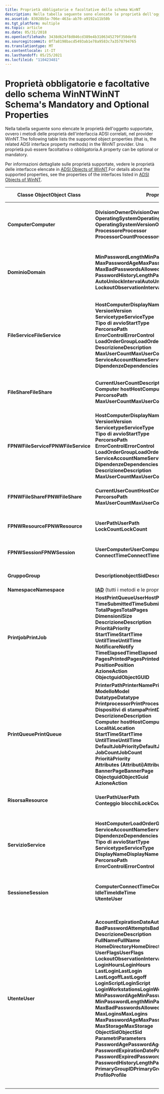 ```yaml
---
title: Proprietà obbligatorie e facoltative dello schema WinNT
description: Nella tabella seguente sono elencate le proprietà dell'oggetto supportate, ovvero i metodi delle proprietà dell'interfaccia ADSI correlati, nel provider WinNT. Una proprietà può essere facoltativa o obbligatoria.
ms.assetid: 83028b5a-706e-463a-ab70-a9192a11b50b
ms.tgt_platform: multiple
ms.topic: article
ms.date: 05/31/2018
ms.openlocfilehash: 3438d624f8d046cd389e4b3106345279f350def8
ms.sourcegitcommit: 0f7a8198bacd5493ab1e78a9583c7a3578794765
ms.translationtype: MT
ms.contentlocale: it-IT
ms.lasthandoff: 05/25/2021
ms.locfileid: "110423481"
---
```

# <a name="winnt-schemas-mandatory-and-optional-properties"></a><span data-ttu-id="0d757-104">Proprietà obbligatorie e facoltative dello schema WinNT</span><span class="sxs-lookup"><span data-stu-id="0d757-104">WinNT Schema's Mandatory and Optional Properties</span></span>

<span data-ttu-id="0d757-105">Nella tabella seguente sono elencate le proprietà dell'oggetto supportate, ovvero i metodi delle proprietà dell'interfaccia ADSI correlati, nel provider WinNT.</span><span class="sxs-lookup"><span data-stu-id="0d757-105">The following table lists the supported object properties (that is, the related ADSI interface property methods) in the WinNT provider.</span></span> <span data-ttu-id="0d757-106">Una proprietà può essere facoltativa o obbligatoria.</span><span class="sxs-lookup"><span data-stu-id="0d757-106">A property can be optional or mandatory.</span></span>

<span data-ttu-id="0d757-107">Per informazioni dettagliate sulle proprietà supportate, vedere le proprietà delle interfacce elencate in [ADSI Objects of WinNT](adsi-objects-of-winnt.md).</span><span class="sxs-lookup"><span data-stu-id="0d757-107">For details about the supported properties, see the properties of the interfaces listed in [ADSI Objects of WinNT](adsi-objects-of-winnt.md).</span></span>



| <span data-ttu-id="0d757-108">Classe Object</span><span class="sxs-lookup"><span data-stu-id="0d757-108">Object Class</span></span>        | <span data-ttu-id="0d757-109">Proprietà supportate</span><span class="sxs-lookup"><span data-stu-id="0d757-109">Supported Properties</span></span>                                     |  <span data-ttu-id="0d757-110">Necessaria?</span><span class="sxs-lookup"><span data-stu-id="0d757-110">Required?</span></span>                                                 |
|---------------------|--------------------------------------------------------------------------------------------------------------------------------------------------------------------------------------------------------------------------------------------------------------------------------------------------------------------------------------------------------------------------------------------------------------------------------------------------------------------------------------------------------------------------------------------------------------------------------------------------------------------------------------------------------------------------------------------------------------------------------------------------------------------------------------------------------------------------|----------------------------------------------------------------------------------------------------------------------------------------------------------------------------------------------------------------------------------------------------------------------------------------------------------------------------------------------------------------------------------------------------------------------------------------------------------------------------------------------------------------------------------------------------------------------|
| <span data-ttu-id="0d757-111">**Computer**</span><span class="sxs-lookup"><span data-stu-id="0d757-111">**Computer**</span></span>        | <span data-ttu-id="0d757-112">**DivisionOwner**</span><span class="sxs-lookup"><span data-stu-id="0d757-112">**DivisionOwner**</span></span><br/> <span data-ttu-id="0d757-113">**OperatingSystem**</span><span class="sxs-lookup"><span data-stu-id="0d757-113">**OperatingSystem**</span></span><br/> <span data-ttu-id="0d757-114">**OperatingSystemVersion**</span><span class="sxs-lookup"><span data-stu-id="0d757-114">**OperatingSystemVersion**</span></span><br/> <span data-ttu-id="0d757-115">**Processore**</span><span class="sxs-lookup"><span data-stu-id="0d757-115">**Processor**</span></span><br/> <span data-ttu-id="0d757-116">**ProcessorCount**</span><span class="sxs-lookup"><span data-stu-id="0d757-116">**ProcessorCount**</span></span><br/>                                                                                                                                                                                                                                                                                                                                                                                                                                                                                                                                                                                                                                                                 | <span data-ttu-id="0d757-117">Facoltativo Facoltativo</span><span class="sxs-lookup"><span data-stu-id="0d757-117">Optional Optional</span></span><br/> <span data-ttu-id="0d757-118">Facoltativo</span><span class="sxs-lookup"><span data-stu-id="0d757-118">Optional</span></span><br/> <span data-ttu-id="0d757-119">Facoltativo</span><span class="sxs-lookup"><span data-stu-id="0d757-119">Optional</span></span><br/> <span data-ttu-id="0d757-120">Facoltativo</span><span class="sxs-lookup"><span data-stu-id="0d757-120">Optional</span></span><br/> <span data-ttu-id="0d757-121">Facoltativo</span><span class="sxs-lookup"><span data-stu-id="0d757-121">Optional</span></span><br/>                                                                                                                                                                                                                                                                                                                                                                                                                                                         |
| <span data-ttu-id="0d757-122">**Dominio**</span><span class="sxs-lookup"><span data-stu-id="0d757-122">**Domain**</span></span>          | <span data-ttu-id="0d757-123">**MinPasswordLengthMinPasswordAge**</span><span class="sxs-lookup"><span data-stu-id="0d757-123">**MinPasswordLengthMinPasswordAge**</span></span><br/> <span data-ttu-id="0d757-124">**MaxPasswordAge**</span><span class="sxs-lookup"><span data-stu-id="0d757-124">**MaxPasswordAge**</span></span><br/> <span data-ttu-id="0d757-125">**MaxBadPasswordsAllowed**</span><span class="sxs-lookup"><span data-stu-id="0d757-125">**MaxBadPasswordsAllowed**</span></span><br/> <span data-ttu-id="0d757-126">**PasswordHistoryLength**</span><span class="sxs-lookup"><span data-stu-id="0d757-126">**PasswordHistoryLength**</span></span><br/> <span data-ttu-id="0d757-127">**AutoUnlockInterval**</span><span class="sxs-lookup"><span data-stu-id="0d757-127">**AutoUnlockInterval**</span></span><br/> <span data-ttu-id="0d757-128">**LockoutObservationInterval**</span><span class="sxs-lookup"><span data-stu-id="0d757-128">**LockoutObservationInterval**</span></span><br/>                                                                                                                                                                                                                                                                                                                                                                                                                                                                                                                                                                                      | <span data-ttu-id="0d757-129">Facoltativo Facoltativo</span><span class="sxs-lookup"><span data-stu-id="0d757-129">Optional Optional</span></span><br/> <span data-ttu-id="0d757-130">Facoltativo</span><span class="sxs-lookup"><span data-stu-id="0d757-130">Optional</span></span><br/> <span data-ttu-id="0d757-131">Facoltativo</span><span class="sxs-lookup"><span data-stu-id="0d757-131">Optional</span></span><br/> <span data-ttu-id="0d757-132">Facoltativo</span><span class="sxs-lookup"><span data-stu-id="0d757-132">Optional</span></span><br/> <span data-ttu-id="0d757-133">Facoltativo</span><span class="sxs-lookup"><span data-stu-id="0d757-133">Optional</span></span><br/> <span data-ttu-id="0d757-134">Facoltativo</span><span class="sxs-lookup"><span data-stu-id="0d757-134">Optional</span></span><br/>                                                                                                                                                                                                                                                                                                                                                                                                                                     |
| <span data-ttu-id="0d757-135">**FileService**</span><span class="sxs-lookup"><span data-stu-id="0d757-135">**FileService**</span></span>     | <span data-ttu-id="0d757-136">**HostComputerDisplayName**</span><span class="sxs-lookup"><span data-stu-id="0d757-136">**HostComputerDisplayName**</span></span><br/> <span data-ttu-id="0d757-137">**Version**</span><span class="sxs-lookup"><span data-stu-id="0d757-137">**Version**</span></span><br/> <span data-ttu-id="0d757-138">**Servicetype**</span><span class="sxs-lookup"><span data-stu-id="0d757-138">**ServiceType**</span></span><br/> <span data-ttu-id="0d757-139">**Tipo di avvio**</span><span class="sxs-lookup"><span data-stu-id="0d757-139">**StartType**</span></span><br/> <span data-ttu-id="0d757-140">**Percorso**</span><span class="sxs-lookup"><span data-stu-id="0d757-140">**Path**</span></span><br/> <span data-ttu-id="0d757-141">**ErrorControl**</span><span class="sxs-lookup"><span data-stu-id="0d757-141">**ErrorControl**</span></span><br/> <span data-ttu-id="0d757-142">**LoadOrderGroup**</span><span class="sxs-lookup"><span data-stu-id="0d757-142">**LoadOrderGroup**</span></span><br/> <span data-ttu-id="0d757-143">**Descrizione**</span><span class="sxs-lookup"><span data-stu-id="0d757-143">**Description**</span></span><br/> <span data-ttu-id="0d757-144">**MaxUserCount**</span><span class="sxs-lookup"><span data-stu-id="0d757-144">**MaxUserCount**</span></span><br/> <span data-ttu-id="0d757-145">**ServiceAccountName**</span><span class="sxs-lookup"><span data-stu-id="0d757-145">**ServiceAccountName**</span></span><br/> <span data-ttu-id="0d757-146">**Dipendenze**</span><span class="sxs-lookup"><span data-stu-id="0d757-146">**Dependencies**</span></span><br/>                                                                                                                                                                                                                                                                                                                                                                                                                                                                                                     | <span data-ttu-id="0d757-147">Facoltativo Facoltativo</span><span class="sxs-lookup"><span data-stu-id="0d757-147">Optional Optional</span></span><br/> <span data-ttu-id="0d757-148">Facoltativo</span><span class="sxs-lookup"><span data-stu-id="0d757-148">Optional</span></span><br/> <span data-ttu-id="0d757-149">Facoltativo</span><span class="sxs-lookup"><span data-stu-id="0d757-149">Optional</span></span><br/> <span data-ttu-id="0d757-150">Facoltativo</span><span class="sxs-lookup"><span data-stu-id="0d757-150">Optional</span></span><br/> <span data-ttu-id="0d757-151">Facoltativo</span><span class="sxs-lookup"><span data-stu-id="0d757-151">Optional</span></span><br/> <span data-ttu-id="0d757-152">Facoltativo</span><span class="sxs-lookup"><span data-stu-id="0d757-152">Optional</span></span><br/> <span data-ttu-id="0d757-153">Facoltativo</span><span class="sxs-lookup"><span data-stu-id="0d757-153">Optional</span></span><br/> <span data-ttu-id="0d757-154">Facoltativo</span><span class="sxs-lookup"><span data-stu-id="0d757-154">Optional</span></span><br/> <span data-ttu-id="0d757-155">Facoltativo</span><span class="sxs-lookup"><span data-stu-id="0d757-155">Optional</span></span><br/> <span data-ttu-id="0d757-156">Facoltativo</span><span class="sxs-lookup"><span data-stu-id="0d757-156">Optional</span></span><br/>                                                                                                                                                                                                                                                                                                                                                     |
| <span data-ttu-id="0d757-157">**FileShare**</span><span class="sxs-lookup"><span data-stu-id="0d757-157">**FileShare**</span></span>       | <span data-ttu-id="0d757-158">**CurrentUserCountDescription**</span><span class="sxs-lookup"><span data-stu-id="0d757-158">**CurrentUserCountDescription**</span></span><br/> <span data-ttu-id="0d757-159">**Computer host**</span><span class="sxs-lookup"><span data-stu-id="0d757-159">**HostComputer**</span></span><br/> <span data-ttu-id="0d757-160">**Percorso**</span><span class="sxs-lookup"><span data-stu-id="0d757-160">**Path**</span></span><br/> <span data-ttu-id="0d757-161">**MaxUserCount**</span><span class="sxs-lookup"><span data-stu-id="0d757-161">**MaxUserCount**</span></span><br/>                                                                                                                                                                                                                                                                                                                                                                                                                                                                                                                                                                                                                                                                                                   | <span data-ttu-id="0d757-162">Facoltativo Facoltativo</span><span class="sxs-lookup"><span data-stu-id="0d757-162">Optional Optional</span></span><br/> <span data-ttu-id="0d757-163">Facoltativo</span><span class="sxs-lookup"><span data-stu-id="0d757-163">Optional</span></span><br/> <span data-ttu-id="0d757-164">Obbligatorio</span><span class="sxs-lookup"><span data-stu-id="0d757-164">Mandatory</span></span><br/> <span data-ttu-id="0d757-165">Obbligatorio</span><span class="sxs-lookup"><span data-stu-id="0d757-165">Mandatory</span></span><br/>                                                                                                                                                                                                                                                                                                                                                                                                                                                                           |
| <span data-ttu-id="0d757-166">**FPNWFileService**</span><span class="sxs-lookup"><span data-stu-id="0d757-166">**FPNWFileService**</span></span> | <span data-ttu-id="0d757-167">**HostComputerDisplayName**</span><span class="sxs-lookup"><span data-stu-id="0d757-167">**HostComputerDisplayName**</span></span><br/> <span data-ttu-id="0d757-168">**Version**</span><span class="sxs-lookup"><span data-stu-id="0d757-168">**Version**</span></span><br/> <span data-ttu-id="0d757-169">**Servicetype**</span><span class="sxs-lookup"><span data-stu-id="0d757-169">**ServiceType**</span></span><br/> <span data-ttu-id="0d757-170">**Tipo di avvio**</span><span class="sxs-lookup"><span data-stu-id="0d757-170">**StartType**</span></span><br/> <span data-ttu-id="0d757-171">**Percorso**</span><span class="sxs-lookup"><span data-stu-id="0d757-171">**Path**</span></span><br/> <span data-ttu-id="0d757-172">**ErrorControl**</span><span class="sxs-lookup"><span data-stu-id="0d757-172">**ErrorControl**</span></span><br/> <span data-ttu-id="0d757-173">**LoadOrderGroup**</span><span class="sxs-lookup"><span data-stu-id="0d757-173">**LoadOrderGroup**</span></span><br/> <span data-ttu-id="0d757-174">**ServiceAccountName**</span><span class="sxs-lookup"><span data-stu-id="0d757-174">**ServiceAccountName**</span></span><br/> <span data-ttu-id="0d757-175">**Dipendenze**</span><span class="sxs-lookup"><span data-stu-id="0d757-175">**Dependencies**</span></span><br/> <span data-ttu-id="0d757-176">**Descrizione**</span><span class="sxs-lookup"><span data-stu-id="0d757-176">**Description**</span></span><br/> <span data-ttu-id="0d757-177">**MaxUserCount**</span><span class="sxs-lookup"><span data-stu-id="0d757-177">**MaxUserCount**</span></span><br/>                                                                                                                                                                                                                                                                                                                                                                                                                                                                                                     | <span data-ttu-id="0d757-178">Facoltativo Facoltativo</span><span class="sxs-lookup"><span data-stu-id="0d757-178">Optional Optional</span></span><br/> <span data-ttu-id="0d757-179">Facoltativo</span><span class="sxs-lookup"><span data-stu-id="0d757-179">Optional</span></span><br/> <span data-ttu-id="0d757-180">Facoltativo</span><span class="sxs-lookup"><span data-stu-id="0d757-180">Optional</span></span><br/> <span data-ttu-id="0d757-181">Facoltativo</span><span class="sxs-lookup"><span data-stu-id="0d757-181">Optional</span></span><br/> <span data-ttu-id="0d757-182">Facoltativo</span><span class="sxs-lookup"><span data-stu-id="0d757-182">Optional</span></span><br/> <span data-ttu-id="0d757-183">Facoltativo</span><span class="sxs-lookup"><span data-stu-id="0d757-183">Optional</span></span><br/> <span data-ttu-id="0d757-184">Facoltativo</span><span class="sxs-lookup"><span data-stu-id="0d757-184">Optional</span></span><br/> <span data-ttu-id="0d757-185">Facoltativo</span><span class="sxs-lookup"><span data-stu-id="0d757-185">Optional</span></span><br/> <span data-ttu-id="0d757-186">Facoltativo</span><span class="sxs-lookup"><span data-stu-id="0d757-186">Optional</span></span><br/>                                                                                                                                                                                                                                                                                                                                                                         |
| <span data-ttu-id="0d757-187">**FPNWFileShare**</span><span class="sxs-lookup"><span data-stu-id="0d757-187">**FPNWFileShare**</span></span>   | <span data-ttu-id="0d757-188">**CurrentUserCountHostComputer**</span><span class="sxs-lookup"><span data-stu-id="0d757-188">**CurrentUserCountHostComputer**</span></span><br/> <span data-ttu-id="0d757-189">**Percorso**</span><span class="sxs-lookup"><span data-stu-id="0d757-189">**Path**</span></span><br/> <span data-ttu-id="0d757-190">**MaxUserCount**</span><span class="sxs-lookup"><span data-stu-id="0d757-190">**MaxUserCount**</span></span><br/>                                                                                                                                                                                                                                                                                                                                                                                                                                                                                                                                                                                                                                                                                                                              | <span data-ttu-id="0d757-191">Facoltativo Facoltativo</span><span class="sxs-lookup"><span data-stu-id="0d757-191">Optional Optional</span></span><br/> <span data-ttu-id="0d757-192">Obbligatorio</span><span class="sxs-lookup"><span data-stu-id="0d757-192">Mandatory</span></span><br/> <span data-ttu-id="0d757-193">Obbligatorio</span><span class="sxs-lookup"><span data-stu-id="0d757-193">Mandatory</span></span><br/>                                                                                                                                                                                                                                                                                                                                                                                                                                                                                               |
| <span data-ttu-id="0d757-194">**FPNWResource**</span><span class="sxs-lookup"><span data-stu-id="0d757-194">**FPNWResource**</span></span>    | <span data-ttu-id="0d757-195">**UserPath**</span><span class="sxs-lookup"><span data-stu-id="0d757-195">**UserPath**</span></span><br/> <span data-ttu-id="0d757-196">**LockCount**</span><span class="sxs-lookup"><span data-stu-id="0d757-196">**LockCount**</span></span><br/>                                                                                                                                                                                                                                                                                                                                                                                                                                                                                                                                                                                                                                                                                                                                                                         | <span data-ttu-id="0d757-197">Facoltativo Facoltativo</span><span class="sxs-lookup"><span data-stu-id="0d757-197">Optional Optional</span></span><br/> <span data-ttu-id="0d757-198">Facoltativo</span><span class="sxs-lookup"><span data-stu-id="0d757-198">Optional</span></span><br/>                                                                                                                                                                                                                                                                                                                                                                                                                                                                                                                     |
| <span data-ttu-id="0d757-199">**FPNWSession**</span><span class="sxs-lookup"><span data-stu-id="0d757-199">**FPNWSession**</span></span>     | <span data-ttu-id="0d757-200">**UserComputer**</span><span class="sxs-lookup"><span data-stu-id="0d757-200">**UserComputer**</span></span><br/> <span data-ttu-id="0d757-201">**ConnectTime**</span><span class="sxs-lookup"><span data-stu-id="0d757-201">**ConnectTime**</span></span><br/>                                                                                                                                                                                                                                                                                                                                                                                                                                                                                                                                                                                                                                                                                                                                                                   | <span data-ttu-id="0d757-202">Facoltativo Facoltativo</span><span class="sxs-lookup"><span data-stu-id="0d757-202">Optional Optional</span></span><br/> <span data-ttu-id="0d757-203">Facoltativo</span><span class="sxs-lookup"><span data-stu-id="0d757-203">Optional</span></span><br/>                                                                                                                                                                                                                                                                                                                                                                                                                                                                                                                     |
| <span data-ttu-id="0d757-204">**Gruppo**</span><span class="sxs-lookup"><span data-stu-id="0d757-204">**Group**</span></span>           | <span data-ttu-id="0d757-205">**DescriptionobjectSid**</span><span class="sxs-lookup"><span data-stu-id="0d757-205">**DescriptionobjectSid**</span></span><br/>                                                                                                                                                                                                                                                                                                                                                                                                                                                                                                                                                                                                                                                                                                                                                                                      | <span data-ttu-id="0d757-206">Facoltativo Facoltativo</span><span class="sxs-lookup"><span data-stu-id="0d757-206">Optional Optional</span></span><br/>                                                                                                                                                                                                                                                                                                                                                                                                                                                                                                                                         |
| <span data-ttu-id="0d757-207">**Namespace**</span><span class="sxs-lookup"><span data-stu-id="0d757-207">**Namespace**</span></span>       | <span data-ttu-id="0d757-208">[**IAD**](/windows/desktop/api/Iads/nn-iads-iads) (tutti i metodi e le proprietà).</span><span class="sxs-lookup"><span data-stu-id="0d757-208">[**IADs**](/windows/desktop/api/Iads/nn-iads-iads) (all methods and properties.)</span></span>                                                                                                                                                                                                                                                                                                                                                                                                                                                                                                                                                                                                                                                                                                                                                                       |                                                                                                                                                                                                                                                                                                                                                                                                                                                                                                                                                                      |
| <span data-ttu-id="0d757-209">**Printjob**</span><span class="sxs-lookup"><span data-stu-id="0d757-209">**PrintJob**</span></span>        | <span data-ttu-id="0d757-210">**HostPrintQueueUser**</span><span class="sxs-lookup"><span data-stu-id="0d757-210">**HostPrintQueueUser**</span></span><br/> <span data-ttu-id="0d757-211">**TimeSubmitted**</span><span class="sxs-lookup"><span data-stu-id="0d757-211">**TimeSubmitted**</span></span><br/> <span data-ttu-id="0d757-212">**TotalPages**</span><span class="sxs-lookup"><span data-stu-id="0d757-212">**TotalPages**</span></span><br/> <span data-ttu-id="0d757-213">**Dimensioni**</span><span class="sxs-lookup"><span data-stu-id="0d757-213">**Size**</span></span><br/> <span data-ttu-id="0d757-214">**Descrizione**</span><span class="sxs-lookup"><span data-stu-id="0d757-214">**Description**</span></span><br/> <span data-ttu-id="0d757-215">**Priorità**</span><span class="sxs-lookup"><span data-stu-id="0d757-215">**Priority**</span></span><br/> <span data-ttu-id="0d757-216">**StartTime**</span><span class="sxs-lookup"><span data-stu-id="0d757-216">**StartTime**</span></span><br/> <span data-ttu-id="0d757-217">**UntilTime**</span><span class="sxs-lookup"><span data-stu-id="0d757-217">**UntilTime**</span></span><br/> <span data-ttu-id="0d757-218">**Notificare**</span><span class="sxs-lookup"><span data-stu-id="0d757-218">**Notify**</span></span><br/> <span data-ttu-id="0d757-219">**TimeElapsed**</span><span class="sxs-lookup"><span data-stu-id="0d757-219">**TimeElapsed**</span></span><br/> <span data-ttu-id="0d757-220">**PagesPrinted**</span><span class="sxs-lookup"><span data-stu-id="0d757-220">**PagesPrinted**</span></span><br/> <span data-ttu-id="0d757-221">**Position**</span><span class="sxs-lookup"><span data-stu-id="0d757-221">**Position**</span></span><br/> <span data-ttu-id="0d757-222">**Azione**</span><span class="sxs-lookup"><span data-stu-id="0d757-222">**Action**</span></span><br/> <span data-ttu-id="0d757-223">**Objectguid**</span><span class="sxs-lookup"><span data-stu-id="0d757-223">**ObjectGUID**</span></span><br/>                                                                                                                                                                                                                                                                                                                                                                                                                                                   | <span data-ttu-id="0d757-224">Facoltativo Facoltativo</span><span class="sxs-lookup"><span data-stu-id="0d757-224">Optional Optional</span></span><br/> <span data-ttu-id="0d757-225">Facoltativo</span><span class="sxs-lookup"><span data-stu-id="0d757-225">Optional</span></span><br/> <span data-ttu-id="0d757-226">Facoltativo</span><span class="sxs-lookup"><span data-stu-id="0d757-226">Optional</span></span><br/> <span data-ttu-id="0d757-227">Facoltativo</span><span class="sxs-lookup"><span data-stu-id="0d757-227">Optional</span></span><br/> <span data-ttu-id="0d757-228">Facoltativo</span><span class="sxs-lookup"><span data-stu-id="0d757-228">Optional</span></span><br/> <span data-ttu-id="0d757-229">Facoltativo</span><span class="sxs-lookup"><span data-stu-id="0d757-229">Optional</span></span><br/> <span data-ttu-id="0d757-230">Facoltativo</span><span class="sxs-lookup"><span data-stu-id="0d757-230">Optional</span></span><br/> <span data-ttu-id="0d757-231">Facoltativo</span><span class="sxs-lookup"><span data-stu-id="0d757-231">Optional</span></span><br/> <span data-ttu-id="0d757-232">Facoltativo</span><span class="sxs-lookup"><span data-stu-id="0d757-232">Optional</span></span><br/> <span data-ttu-id="0d757-233">Facoltativo</span><span class="sxs-lookup"><span data-stu-id="0d757-233">Optional</span></span><br/> <span data-ttu-id="0d757-234">Facoltativo</span><span class="sxs-lookup"><span data-stu-id="0d757-234">Optional</span></span><br/> <span data-ttu-id="0d757-235">Facoltativo</span><span class="sxs-lookup"><span data-stu-id="0d757-235">Optional</span></span><br/>                                                                                                                                                                                                                                                                                                             |
| <span data-ttu-id="0d757-236">**PrintQueue**</span><span class="sxs-lookup"><span data-stu-id="0d757-236">**PrintQueue**</span></span>      | <span data-ttu-id="0d757-237">**PrinterPathPrinterName**</span><span class="sxs-lookup"><span data-stu-id="0d757-237">**PrinterPathPrinterName**</span></span><br/> <span data-ttu-id="0d757-238">**Modello**</span><span class="sxs-lookup"><span data-stu-id="0d757-238">**Model**</span></span><br/> <span data-ttu-id="0d757-239">**Datatype**</span><span class="sxs-lookup"><span data-stu-id="0d757-239">**Datatype**</span></span><br/> <span data-ttu-id="0d757-240">**Printprocessor**</span><span class="sxs-lookup"><span data-stu-id="0d757-240">**PrintProcessor**</span></span><br/> <span data-ttu-id="0d757-241">**Dispositivi di stampa**</span><span class="sxs-lookup"><span data-stu-id="0d757-241">**PrintDevices**</span></span><br/> <span data-ttu-id="0d757-242">**Descrizione**</span><span class="sxs-lookup"><span data-stu-id="0d757-242">**Description**</span></span><br/> <span data-ttu-id="0d757-243">**Computer host**</span><span class="sxs-lookup"><span data-stu-id="0d757-243">**HostComputer**</span></span><br/> <span data-ttu-id="0d757-244">**Località**</span><span class="sxs-lookup"><span data-stu-id="0d757-244">**Location**</span></span><br/> <span data-ttu-id="0d757-245">**StartTime**</span><span class="sxs-lookup"><span data-stu-id="0d757-245">**StartTime**</span></span><br/> <span data-ttu-id="0d757-246">**UntilTime**</span><span class="sxs-lookup"><span data-stu-id="0d757-246">**UntilTime**</span></span><br/> <span data-ttu-id="0d757-247">**DefaultJobPriority**</span><span class="sxs-lookup"><span data-stu-id="0d757-247">**DefaultJobPriority**</span></span><br/> <span data-ttu-id="0d757-248">**JobCount**</span><span class="sxs-lookup"><span data-stu-id="0d757-248">**JobCount**</span></span><br/> <span data-ttu-id="0d757-249">**Priorità**</span><span class="sxs-lookup"><span data-stu-id="0d757-249">**Priority**</span></span><br/> <span data-ttu-id="0d757-250">**Attributes (Attributi)**</span><span class="sxs-lookup"><span data-stu-id="0d757-250">**Attributes**</span></span><br/> <span data-ttu-id="0d757-251">**BannerPage**</span><span class="sxs-lookup"><span data-stu-id="0d757-251">**BannerPage**</span></span><br/> <span data-ttu-id="0d757-252">**Objectguid**</span><span class="sxs-lookup"><span data-stu-id="0d757-252">**ObjectGuid**</span></span><br/> <span data-ttu-id="0d757-253">**Azione**</span><span class="sxs-lookup"><span data-stu-id="0d757-253">**Action**</span></span><br/>                                                                                                                                                                                                                                                                                                                                                      | <span data-ttu-id="0d757-254">Obbligatorio</span><span class="sxs-lookup"><span data-stu-id="0d757-254">Mandatory</span></span><br/> <span data-ttu-id="0d757-255">Obbligatorio</span><span class="sxs-lookup"><span data-stu-id="0d757-255">Mandatory</span></span><br/> <span data-ttu-id="0d757-256">Obbligatorio</span><span class="sxs-lookup"><span data-stu-id="0d757-256">Mandatory</span></span><br/> <span data-ttu-id="0d757-257">Obbligatorio</span><span class="sxs-lookup"><span data-stu-id="0d757-257">Mandatory</span></span><br/> <span data-ttu-id="0d757-258">Obbligatorio</span><span class="sxs-lookup"><span data-stu-id="0d757-258">Mandatory</span></span><br/> <span data-ttu-id="0d757-259">Facoltativo</span><span class="sxs-lookup"><span data-stu-id="0d757-259">Optional</span></span><br/> <span data-ttu-id="0d757-260">Facoltativo</span><span class="sxs-lookup"><span data-stu-id="0d757-260">Optional</span></span><br/> <span data-ttu-id="0d757-261">Facoltativo</span><span class="sxs-lookup"><span data-stu-id="0d757-261">Optional</span></span><br/> <span data-ttu-id="0d757-262">Facoltativo</span><span class="sxs-lookup"><span data-stu-id="0d757-262">Optional</span></span><br/> <span data-ttu-id="0d757-263">Facoltativo</span><span class="sxs-lookup"><span data-stu-id="0d757-263">Optional</span></span><br/> <span data-ttu-id="0d757-264">Facoltativo</span><span class="sxs-lookup"><span data-stu-id="0d757-264">Optional</span></span><br/> <span data-ttu-id="0d757-265">Facoltativo</span><span class="sxs-lookup"><span data-stu-id="0d757-265">Optional</span></span><br/> <span data-ttu-id="0d757-266">Facoltativo</span><span class="sxs-lookup"><span data-stu-id="0d757-266">Optional</span></span><br/> <span data-ttu-id="0d757-267">Facoltativo</span><span class="sxs-lookup"><span data-stu-id="0d757-267">Optional</span></span><br/> <span data-ttu-id="0d757-268">Facoltativo</span><span class="sxs-lookup"><span data-stu-id="0d757-268">Optional</span></span><br/> <span data-ttu-id="0d757-269">Facoltativo</span><span class="sxs-lookup"><span data-stu-id="0d757-269">Optional</span></span><br/> <span data-ttu-id="0d757-270">Facoltativo</span><span class="sxs-lookup"><span data-stu-id="0d757-270">Optional</span></span><br/>                                                                                                                                                                                                             |
| <span data-ttu-id="0d757-271">**Risorsa**</span><span class="sxs-lookup"><span data-stu-id="0d757-271">**Resource**</span></span>        | <span data-ttu-id="0d757-272">**UserPath**</span><span class="sxs-lookup"><span data-stu-id="0d757-272">**UserPath**</span></span><br/> <span data-ttu-id="0d757-273">**Conteggio blocchi**</span><span class="sxs-lookup"><span data-stu-id="0d757-273">**LockCount**</span></span><br/>                                                                                                                                                                                                                                                                                                                                                                                                                                                                                                                                                                                                                                                                                                                                                                         | <span data-ttu-id="0d757-274">Facoltativo Facoltativo</span><span class="sxs-lookup"><span data-stu-id="0d757-274">Optional Optional</span></span><br/> <span data-ttu-id="0d757-275">Facoltativo</span><span class="sxs-lookup"><span data-stu-id="0d757-275">Optional</span></span><br/>                                                                                                                                                                                                                                                                                                                                                                                                                                                                                                                     |
| <span data-ttu-id="0d757-276">**Servizio**</span><span class="sxs-lookup"><span data-stu-id="0d757-276">**Service**</span></span>         | <span data-ttu-id="0d757-277">**HostComputerLoadOrderGroup**</span><span class="sxs-lookup"><span data-stu-id="0d757-277">**HostComputerLoadOrderGroup**</span></span><br/> <span data-ttu-id="0d757-278">**ServiceAccountName**</span><span class="sxs-lookup"><span data-stu-id="0d757-278">**ServiceAccountName**</span></span><br/> <span data-ttu-id="0d757-279">**Dipendenze**</span><span class="sxs-lookup"><span data-stu-id="0d757-279">**Dependencies**</span></span><br/> <span data-ttu-id="0d757-280">**Tipo di avvio**</span><span class="sxs-lookup"><span data-stu-id="0d757-280">**StartType**</span></span><br/> <span data-ttu-id="0d757-281">**Servicetype**</span><span class="sxs-lookup"><span data-stu-id="0d757-281">**ServiceType**</span></span><br/> <span data-ttu-id="0d757-282">**DisplayName**</span><span class="sxs-lookup"><span data-stu-id="0d757-282">**DisplayName**</span></span><br/> <span data-ttu-id="0d757-283">**Percorso**</span><span class="sxs-lookup"><span data-stu-id="0d757-283">**Path**</span></span><br/> <span data-ttu-id="0d757-284">**ErrorControl**</span><span class="sxs-lookup"><span data-stu-id="0d757-284">**ErrorControl**</span></span><br/>                                                                                                                                                                                                                                                                                                                                                                                                                                                                                                                                                                                   | <span data-ttu-id="0d757-285">Facoltativo Facoltativo</span><span class="sxs-lookup"><span data-stu-id="0d757-285">Optional Optional</span></span><br/> <span data-ttu-id="0d757-286">Facoltativo</span><span class="sxs-lookup"><span data-stu-id="0d757-286">Optional</span></span><br/> <span data-ttu-id="0d757-287">Facoltativo</span><span class="sxs-lookup"><span data-stu-id="0d757-287">Optional</span></span><br/> <span data-ttu-id="0d757-288">Obbligatorio</span><span class="sxs-lookup"><span data-stu-id="0d757-288">Mandatory</span></span><br/> <span data-ttu-id="0d757-289">Obbligatorio</span><span class="sxs-lookup"><span data-stu-id="0d757-289">Mandatory</span></span><br/> <span data-ttu-id="0d757-290">Obbligatorio</span><span class="sxs-lookup"><span data-stu-id="0d757-290">Mandatory</span></span><br/> <span data-ttu-id="0d757-291">Obbligatorio</span><span class="sxs-lookup"><span data-stu-id="0d757-291">Mandatory</span></span><br/> <span data-ttu-id="0d757-292">Obbligatorio</span><span class="sxs-lookup"><span data-stu-id="0d757-292">Mandatory</span></span><br/>                                                                                                                                                                                                                                                                                                                                                                                        |
| <span data-ttu-id="0d757-293">**Sessione**</span><span class="sxs-lookup"><span data-stu-id="0d757-293">**Session**</span></span>         | <span data-ttu-id="0d757-294">**ComputerConnectTime**</span><span class="sxs-lookup"><span data-stu-id="0d757-294">**ComputerConnectTime**</span></span><br/> <span data-ttu-id="0d757-295">**IdleTime**</span><span class="sxs-lookup"><span data-stu-id="0d757-295">**IdleTime**</span></span><br/> <span data-ttu-id="0d757-296">**Utente**</span><span class="sxs-lookup"><span data-stu-id="0d757-296">**User**</span></span><br/>                                                                                                                                                                                                                                                                                                                                                                                                                                                                                                                                                                                                                                                                                                                                           | <span data-ttu-id="0d757-297">Facoltativo Facoltativo</span><span class="sxs-lookup"><span data-stu-id="0d757-297">Optional Optional</span></span><br/> <span data-ttu-id="0d757-298">Facoltativo</span><span class="sxs-lookup"><span data-stu-id="0d757-298">Optional</span></span><br/> <span data-ttu-id="0d757-299">Facoltativo</span><span class="sxs-lookup"><span data-stu-id="0d757-299">Optional</span></span><br/>                                                                                                                                                                                                                                                                                                                                                                                                                                                                                                 |
| <span data-ttu-id="0d757-300">**Utente**</span><span class="sxs-lookup"><span data-stu-id="0d757-300">**User**</span></span>            | <span data-ttu-id="0d757-301">**AccountExpirationDateAutoUnlockInterval**</span><span class="sxs-lookup"><span data-stu-id="0d757-301">**AccountExpirationDateAutoUnlockInterval**</span></span><br/> <span data-ttu-id="0d757-302">**BadPasswordAttempts**</span><span class="sxs-lookup"><span data-stu-id="0d757-302">**BadPasswordAttempts**</span></span><br/> <span data-ttu-id="0d757-303">**Descrizione**</span><span class="sxs-lookup"><span data-stu-id="0d757-303">**Description**</span></span><br/> <span data-ttu-id="0d757-304">**FullName**</span><span class="sxs-lookup"><span data-stu-id="0d757-304">**FullName**</span></span><br/> <span data-ttu-id="0d757-305">**HomeDirectory**</span><span class="sxs-lookup"><span data-stu-id="0d757-305">**HomeDirectory**</span></span><br/> <span data-ttu-id="0d757-306">**UserFlags**</span><span class="sxs-lookup"><span data-stu-id="0d757-306">**UserFlags**</span></span><br/> <span data-ttu-id="0d757-307">**LockoutObservationInterval**</span><span class="sxs-lookup"><span data-stu-id="0d757-307">**LockoutObservationInterval**</span></span><br/> <span data-ttu-id="0d757-308">**LoginHours**</span><span class="sxs-lookup"><span data-stu-id="0d757-308">**LoginHours**</span></span><br/> <span data-ttu-id="0d757-309">**LastLogin**</span><span class="sxs-lookup"><span data-stu-id="0d757-309">**LastLogin**</span></span><br/> <span data-ttu-id="0d757-310">**LastLogoff**</span><span class="sxs-lookup"><span data-stu-id="0d757-310">**LastLogoff**</span></span><br/> <span data-ttu-id="0d757-311">**LoginScript**</span><span class="sxs-lookup"><span data-stu-id="0d757-311">**LoginScript**</span></span><br/> <span data-ttu-id="0d757-312">**LoginWorkstations**</span><span class="sxs-lookup"><span data-stu-id="0d757-312">**LoginWorkstations**</span></span><br/> <span data-ttu-id="0d757-313">**MinPasswordAge**</span><span class="sxs-lookup"><span data-stu-id="0d757-313">**MinPasswordAge**</span></span><br/> <span data-ttu-id="0d757-314">**MinPasswordLength**</span><span class="sxs-lookup"><span data-stu-id="0d757-314">**MinPasswordLength**</span></span><br/> <span data-ttu-id="0d757-315">**MaxBadPasswordsAllowed**</span><span class="sxs-lookup"><span data-stu-id="0d757-315">**MaxBadPasswordsAllowed**</span></span><br/> <span data-ttu-id="0d757-316">**MaxLogins**</span><span class="sxs-lookup"><span data-stu-id="0d757-316">**MaxLogins**</span></span><br/> <span data-ttu-id="0d757-317">**MaxPasswordAge**</span><span class="sxs-lookup"><span data-stu-id="0d757-317">**MaxPasswordAge**</span></span><br/> <span data-ttu-id="0d757-318">**MaxStorage**</span><span class="sxs-lookup"><span data-stu-id="0d757-318">**MaxStorage**</span></span><br/> <span data-ttu-id="0d757-319">**ObjectSid**</span><span class="sxs-lookup"><span data-stu-id="0d757-319">**ObjectSid**</span></span><br/> <span data-ttu-id="0d757-320">**Parametri**</span><span class="sxs-lookup"><span data-stu-id="0d757-320">**Parameters**</span></span><br/> <span data-ttu-id="0d757-321">**PasswordAge**</span><span class="sxs-lookup"><span data-stu-id="0d757-321">**PasswordAge**</span></span><br/> <span data-ttu-id="0d757-322">**PasswordExpirationDate**</span><span class="sxs-lookup"><span data-stu-id="0d757-322">**PasswordExpirationDate**</span></span><br/> <span data-ttu-id="0d757-323">**PasswordExpired**</span><span class="sxs-lookup"><span data-stu-id="0d757-323">**PasswordExpired**</span></span><br/> <span data-ttu-id="0d757-324">**PasswordHistoryLength**</span><span class="sxs-lookup"><span data-stu-id="0d757-324">**PasswordHistoryLength**</span></span><br/> <span data-ttu-id="0d757-325">**PrimaryGroupID**</span><span class="sxs-lookup"><span data-stu-id="0d757-325">**PrimaryGroupID**</span></span><br/> <span data-ttu-id="0d757-326">**Profilo**</span><span class="sxs-lookup"><span data-stu-id="0d757-326">**Profile**</span></span><br/> | <span data-ttu-id="0d757-327">Facoltativo Facoltativo</span><span class="sxs-lookup"><span data-stu-id="0d757-327">Optional Optional</span></span><br/> <span data-ttu-id="0d757-328">Facoltativo</span><span class="sxs-lookup"><span data-stu-id="0d757-328">Optional</span></span><br/> <span data-ttu-id="0d757-329">Facoltativo</span><span class="sxs-lookup"><span data-stu-id="0d757-329">Optional</span></span><br/> <span data-ttu-id="0d757-330">Facoltativo</span><span class="sxs-lookup"><span data-stu-id="0d757-330">Optional</span></span><br/> <span data-ttu-id="0d757-331">Facoltativo</span><span class="sxs-lookup"><span data-stu-id="0d757-331">Optional</span></span><br/> <span data-ttu-id="0d757-332">Facoltativo</span><span class="sxs-lookup"><span data-stu-id="0d757-332">Optional</span></span><br/> <span data-ttu-id="0d757-333">Facoltativo</span><span class="sxs-lookup"><span data-stu-id="0d757-333">Optional</span></span><br/> <span data-ttu-id="0d757-334">Facoltativo</span><span class="sxs-lookup"><span data-stu-id="0d757-334">Optional</span></span><br/> <span data-ttu-id="0d757-335">Facoltativo</span><span class="sxs-lookup"><span data-stu-id="0d757-335">Optional</span></span><br/> <span data-ttu-id="0d757-336">Facoltativo</span><span class="sxs-lookup"><span data-stu-id="0d757-336">Optional</span></span><br/> <span data-ttu-id="0d757-337">Facoltativo</span><span class="sxs-lookup"><span data-stu-id="0d757-337">Optional</span></span><br/> <span data-ttu-id="0d757-338">Facoltativo</span><span class="sxs-lookup"><span data-stu-id="0d757-338">Optional</span></span><br/> <span data-ttu-id="0d757-339">Facoltativo</span><span class="sxs-lookup"><span data-stu-id="0d757-339">Optional</span></span><br/> <span data-ttu-id="0d757-340">Facoltativo</span><span class="sxs-lookup"><span data-stu-id="0d757-340">Optional</span></span><br/> <span data-ttu-id="0d757-341">Facoltativo</span><span class="sxs-lookup"><span data-stu-id="0d757-341">Optional</span></span><br/> <span data-ttu-id="0d757-342">Facoltativo</span><span class="sxs-lookup"><span data-stu-id="0d757-342">Optional</span></span><br/> <span data-ttu-id="0d757-343">Facoltativo</span><span class="sxs-lookup"><span data-stu-id="0d757-343">Optional</span></span><br/> <span data-ttu-id="0d757-344">Facoltativo</span><span class="sxs-lookup"><span data-stu-id="0d757-344">Optional</span></span><br/> <span data-ttu-id="0d757-345">Facoltativo</span><span class="sxs-lookup"><span data-stu-id="0d757-345">Optional</span></span><br/> <span data-ttu-id="0d757-346">Facoltativo</span><span class="sxs-lookup"><span data-stu-id="0d757-346">Optional</span></span><br/> <span data-ttu-id="0d757-347">Facoltativo</span><span class="sxs-lookup"><span data-stu-id="0d757-347">Optional</span></span><br/> <span data-ttu-id="0d757-348">Facoltativo</span><span class="sxs-lookup"><span data-stu-id="0d757-348">Optional</span></span><br/> <span data-ttu-id="0d757-349">Facoltativo</span><span class="sxs-lookup"><span data-stu-id="0d757-349">Optional</span></span><br/> <span data-ttu-id="0d757-350">Facoltativo</span><span class="sxs-lookup"><span data-stu-id="0d757-350">Optional</span></span><br/> <span data-ttu-id="0d757-351">Facoltativo</span><span class="sxs-lookup"><span data-stu-id="0d757-351">Optional</span></span><br/> <span data-ttu-id="0d757-352">Facoltativo</span><span class="sxs-lookup"><span data-stu-id="0d757-352">Optional</span></span><br/> <span data-ttu-id="0d757-353">Facoltativo</span><span class="sxs-lookup"><span data-stu-id="0d757-353">Optional</span></span><br/> |



 

 

 





